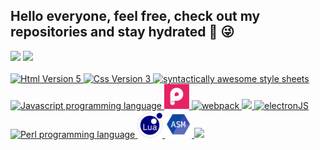 <h2>
Hello everyone, feel free, check out my repositories and stay hydrated &#129380  &#128540
</h2>

<div>  
  <img  src="https://github-readme-stats.vercel.app/api?username=ariDevelops&show_icons=true&theme=holi&include_all_commits=true&count_private=true"/>
  <img src="https://github-readme-stats.vercel.app/api/top-langs/?username=ariDevelops&layout=compact&langs_count=3&theme=holi"/>
</div>
<br

<p align="center">
  <a href="https://skillicons.dev">
      <!--      <img src="https://icongr.am/devicon/linux-original.svg?size=40&color=000000"> -->
    <img src="https://icongr.am/devicon/html5-original.svg?size=40&color=ffffff" alt="Html Version 5">  
   <img src="https://icongr.am/devicon/css3-original.svg?size=40&color=ffffff" alt="Css Version 3">
                <img src="https://skillicons.dev/icons?i=sass" width=40 height=40 alt="syntactically awesome style sheets"/>
   <!--     <img src="https://icongr.am/devicon/angularjs-plain.svg?size=40&color=e01b24" alt="Angular JS"/>
        <img src="https://icongr.am/devicon/typescript-original.svg?size=40&color=000000" alt="Typescript Js Superset"/>
    -->
    <img src="https://icongr.am/devicon/javascript-original.svg?size=40&color=000000" alt="Javascript programming language">
                    <img src="assets/img/pixijs.png" width=40 height=40 alt="pixi JS"> 
        <!--        <img src="assets/img/gsap.png" width=40 height=40 alt="GSAP"> -->
            <img src="https://icongr.am/devicon/webpack-original.svg?size=40&color=000000" alt="webpack">
            <img src="https://icongr.am/devicon/react-original-wordmark.svg?size=40&color=currentColor">
        <img src="https://icongr.am/devicon/electron-original.svg?size=40&color=000000" alt="electronJS">
         <!--   <img src="https://skillicons.dev/icons?i=cpp" width=40 height=40 alt="C++ programming language"/> -->
        <!--          <img src="https://icongr.am/devicon/csharp-original.svg?size=42&color=3584e4"> -->
             <!--        <img src="https://icongr.am/devicon/cplusplus-original.svg?size=42&color=3584e4"> -->   
    <img src="https://skillicons.dev/icons?i=perl" width=40 height=40 alt="Perl programming language"/>
        <img src="assets/img/LuaLang.png" width=40 height=40 alt="Lua programming language">
                       <img src="assets/img/assembly.png" width=43 height=43 alt="Assembly programming language">
                           <img src="https://icongr.am/devicon/c-original.svg?size=42&color=3584e4">    

  </a>
</p>


